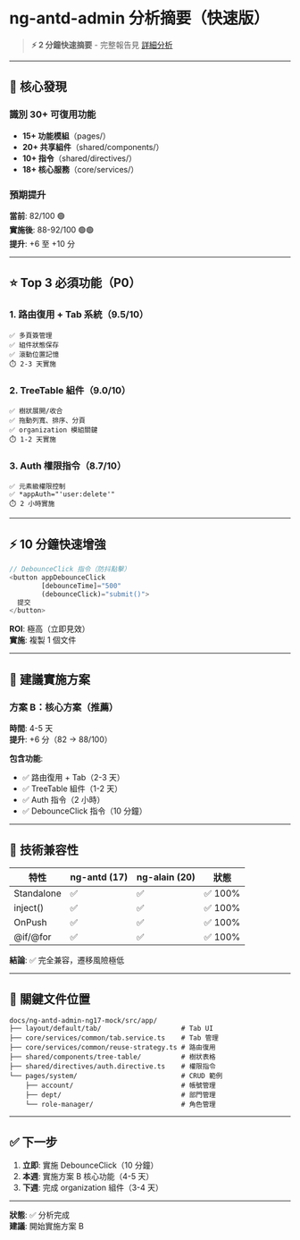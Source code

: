 # ng-antd-admin 分析摘要（快速版）

> **⚡ 2 分鐘快速摘要** - 完整報告見 [詳細分析](../../creative-phase/exploration/ng-antd-admin-analysis.md)

---

## 🎯 核心發現

### 識別 30+ 可復用功能
- **15+ 功能模組**（pages/）
- **20+ 共享組件**（shared/components/）
- **10+ 指令**（shared/directives/）
- **18+ 核心服務**（core/services/）

### 預期提升
**當前**: 82/100 🟢  
**實施後**: 88-92/100 🟢🟢  
**提升**: +6 至 +10 分

---

## ⭐ Top 3 必須功能（P0）

### 1. 路由復用 + Tab 系統（9.5/10）
```
✅ 多頁簽管理
✅ 組件狀態保存
✅ 滾動位置記憶
⏱️ 2-3 天實施
```

### 2. TreeTable 組件（9.0/10）
```
✅ 樹狀展開/收合
✅ 拖動列寬、排序、分頁
✅ organization 模組關鍵
⏱️ 1-2 天實施
```

### 3. Auth 權限指令（8.7/10）
```
✅ 元素級權限控制
✅ *appAuth="'user:delete'"
⏱️ 2 小時實施
```

---

## ⚡ 10 分鐘快速增強

```typescript
// DebounceClick 指令（防抖點擊）
<button appDebounceClick 
        [debounceTime]="500" 
        (debounceClick)="submit()">
  提交
</button>
```

**ROI**: 極高（立即見效）  
**實施**: 複製 1 個文件

---

## 🎯 建議實施方案

### 方案 B：核心方案（推薦）

**時間**: 4-5 天  
**提升**: +6 分（82 → 88/100）

**包含功能**:
- ✅ 路由復用 + Tab（2-3 天）
- ✅ TreeTable 組件（1-2 天）
- ✅ Auth 指令（2 小時）
- ✅ DebounceClick 指令（10 分鐘）

---

## 🔧 技術兼容性

| 特性 | ng-antd (17) | ng-alain (20) | 狀態 |
|------|-------------|--------------|------|
| Standalone | ✅ | ✅ | ✅ 100% |
| inject() | ✅ | ✅ | ✅ 100% |
| OnPush | ✅ | ✅ | ✅ 100% |
| @if/@for | ✅ | ✅ | ✅ 100% |

**結論**: ✅ 完全兼容，遷移風險極低

---

## 📁 關鍵文件位置

```
docs/ng-antd-admin-ng17-mock/src/app/
├── layout/default/tab/                    # Tab UI
├── core/services/common/tab.service.ts    # Tab 管理
├── core/services/common/reuse-strategy.ts # 路由復用
├── shared/components/tree-table/          # 樹狀表格
├── shared/directives/auth.directive.ts    # 權限指令
└── pages/system/                          # CRUD 範例
    ├── account/                           # 帳號管理
    ├── dept/                              # 部門管理
    └── role-manager/                      # 角色管理
```

---

## ✅ 下一步

1. **立即**: 實施 DebounceClick（10 分鐘）
2. **本週**: 實施方案 B 核心功能（4-5 天）
3. **下週**: 完成 organization 組件（3-4 天）

---

**狀態**: ✅ 分析完成  
**建議**: 開始實施方案 B


